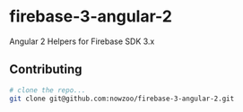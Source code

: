 # firebase-3-angular-2
Angular 2 Helpers for Firebase SDK 3.x


## Contributing

```bash
# clone the repo...
git clone git@github.com:nowzoo/firebase-3-angular-2.git
```
